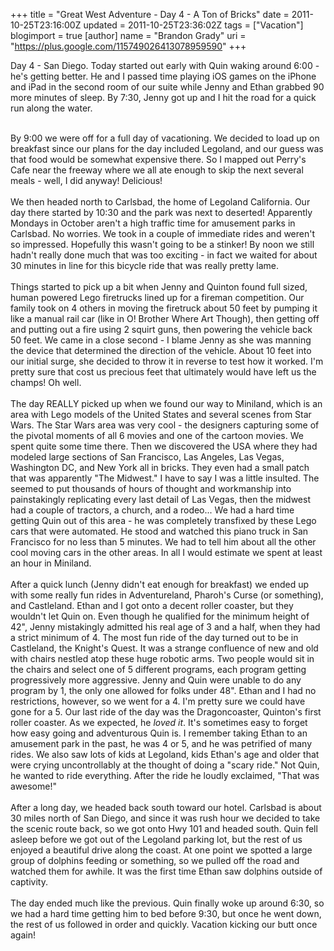 +++
title = "Great West Adventure - Day 4 - A Ton of Bricks"
date = 2011-10-25T23:16:00Z
updated = 2011-10-25T23:36:02Z
tags = ["Vacation"]
blogimport = true 
[author]
	name = "Brandon Grady"
	uri = "https://plus.google.com/115749026413078959590"
+++

Day 4 - San Diego. Today started out early with Quin waking around 6:00 - he's getting better. He and I passed time playing iOS games on the iPhone and iPad in the second room of our suite while Jenny and Ethan grabbed 90 more minutes of sleep. By 7:30, Jenny got up and I hit the road for a quick run along the water.<div><br /></div><div>By 9:00 we were off for a full day of vacationing. We decided to load up on breakfast since our plans for the day included Legoland, and our guess was that food would be somewhat expensive there. So I mapped out Perry's Cafe near the freeway where we all ate enough to skip the next several meals - well, I did anyway! Delicious!</div><div><br /></div><div>We then headed north to Carlsbad, the home of Legoland California. Our day there started by 10:30 and the park was next to deserted! Apparently Mondays in October aren't a high traffic time for amusement parks in Carlsbad. No worries. We took in a couple of immediate rides and weren't so impressed. Hopefully this wasn't going to be a stinker! By noon we still hadn't really done much that was too exciting - in fact we waited for about 30 minutes in line for this bicycle ride that was really pretty lame.</div><div><br /></div><div>Things started to pick up a bit when Jenny and Quinton found full sized, human powered Lego firetrucks lined up for a fireman competition. Our family took on 4 others in moving the firetruck about 50 feet by pumping it like a manual rail car (like in O! Brother Where Art Though), then getting off and putting out a fire using 2 squirt guns, then powering the vehicle back 50 feet. We came in a close second - I blame Jenny as she was manning the device that determined the direction of the vehicle. About 10 feet into our initial surge, she decided to throw it in reverse to test how it worked. I'm pretty sure that cost us precious feet that ultimately would have left us the champs! Oh well.</div><div><br /></div><div>The day REALLY picked up when we found our way to Miniland, which is an area with Lego models of the United States and several scenes from Star Wars. The Star Wars area was very cool - the designers capturing some of the pivotal moments of all 6 movies and one of the cartoon movies. We spent quite some time there. Then we discovered the USA where they had modeled large sections of San Francisco, Las Angeles, Las Vegas, Washington DC, and New York all in bricks. They even had a small patch that was apparently "The Midwest." I have to say I was a little insulted. The seemed to put thousands of hours of thought and workmanship into painstakingly replicating every last detail of Las Vegas, then the midwest had a couple of tractors, a church, and a rodeo... We had a hard time getting Quin out of this area - he was completely transfixed by these Lego cars that were automated. He stood and watched this piano truck in San Francisco for no less than 5 minutes. We had to tell him about all the other cool moving cars in the other areas. In all I would estimate we spent at least an hour in Miniland.</div><div><br /></div><div>After a quick lunch (Jenny didn't eat enough for breakfast) we ended up with some really fun rides in Adventureland, Pharoh's Curse (or something), and Castleland. Ethan and I got onto a decent roller coaster, but they wouldn't let Quin on. Even though he qualified for the minimum height of 42", Jenny mistakingly admitted his real age of 3 and a half, when they had a strict minimum of 4. The most fun ride of the day turned out to be in Castleland, the Knight's Quest. It was a strange confluence of new and old with chairs nestled atop these huge robotic arms. Two people would sit in the chairs and select one of 5 different programs, each program getting progressively more aggressive. Jenny and Quin were unable to do any program by 1, the only one allowed for folks under 48". Ethan and I had no restrictions, however, so we went for a 4. I'm pretty sure we could have gone for a 5. Our last ride of the day was the Dragoncoaster, Quinton's first roller coaster. As we expected, he <i>loved it</i>. It's sometimes easy to forget how easy going and adventurous Quin is. I remember taking Ethan to an amusement park in the past, he was 4 or 5, and he was petrified of many rides. We also saw lots of kids at Legoland, kids Ethan's age and older that were crying uncontrollably at the thought of doing a "scary ride." Not Quin, he wanted to ride everything. After the ride he loudly exclaimed, "That was awesome!"</div><div><br /></div><div>After a long day, we headed back south toward our hotel. Carlsbad is about 30 miles north of San Diego, and since it was rush hour we decided to take the scenic route back, so we got onto Hwy 101 and headed south. Quin fell asleep before we got out of the Legoland parking lot, but the rest of us enjoyed a beautiful drive along the coast. At one point we spotted a large group of dolphins feeding or something, so we pulled off the road and watched them for awhile. It was the first time Ethan saw dolphins outside of captivity.</div><div><br /></div><div>The day ended much like the previous. Quin finally woke up around 6:30, so we had a hard time getting him to bed before 9:30, but once he went down, the rest of us followed in order and quickly. Vacation kicking our butt once again!</div>
